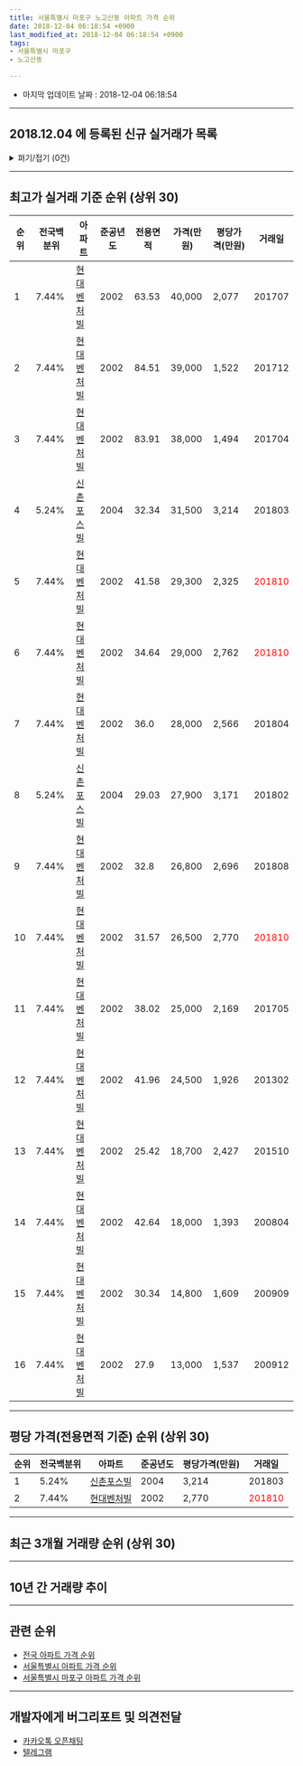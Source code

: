 ```yaml
---
title: 서울특별시 마포구 노고산동 아파트 가격 순위
date: 2018-12-04 06:18:54 +0900
last_modified_at: 2018-12-04 06:18:54 +0900
tags:
- 서울특별시 마포구
- 노고산동

---
```


* 마지막 업데이트 날짜 : 2018-12-04 06:18:54

---

## 2018.12.04 에 등록된 신규 실거래가 목록

<details>
<summary>펴기/접기 (0건)</summary>
<div markdown="1">

|아파트|전국백분위|준공년도|전용면적|가격(만원)|평당가격(만원)|거래일|
|---|---|---|---|---|---|---|
|없음|||||||


</div>
</details>

---

## 최고가 실거래 기준 순위 (상위 30)


|순위|전국백분위|아파트|준공년도|전용면적|가격(만원)|평당가격(만원)|거래일|
|---|---|---|---|---|---|---|---|
|1|7.44%|[현대벤처빌](https://search.naver.com/search.naver?query=%EC%84%9C%EC%9A%B8%ED%8A%B9%EB%B3%84%EC%8B%9C+%EB%A7%88%ED%8F%AC%EA%B5%AC+%EB%85%B8%EA%B3%A0%EC%82%B0%EB%8F%99+%ED%98%84%EB%8C%80%EB%B2%A4%EC%B2%98%EB%B9%8C)|2002|63.53|40,000|2,077|201707|
|2|7.44%|[현대벤처빌](https://search.naver.com/search.naver?query=%EC%84%9C%EC%9A%B8%ED%8A%B9%EB%B3%84%EC%8B%9C+%EB%A7%88%ED%8F%AC%EA%B5%AC+%EB%85%B8%EA%B3%A0%EC%82%B0%EB%8F%99+%ED%98%84%EB%8C%80%EB%B2%A4%EC%B2%98%EB%B9%8C)|2002|84.51|39,000|1,522|201712|
|3|7.44%|[현대벤처빌](https://search.naver.com/search.naver?query=%EC%84%9C%EC%9A%B8%ED%8A%B9%EB%B3%84%EC%8B%9C+%EB%A7%88%ED%8F%AC%EA%B5%AC+%EB%85%B8%EA%B3%A0%EC%82%B0%EB%8F%99+%ED%98%84%EB%8C%80%EB%B2%A4%EC%B2%98%EB%B9%8C)|2002|83.91|38,000|1,494|201704|
|4|5.24%|[신촌포스빌](https://search.naver.com/search.naver?query=%EC%84%9C%EC%9A%B8%ED%8A%B9%EB%B3%84%EC%8B%9C+%EB%A7%88%ED%8F%AC%EA%B5%AC+%EB%85%B8%EA%B3%A0%EC%82%B0%EB%8F%99+%EC%8B%A0%EC%B4%8C%ED%8F%AC%EC%8A%A4%EB%B9%8C)|2004|32.34|31,500|3,214|201803|
|5|7.44%|[현대벤처빌](https://search.naver.com/search.naver?query=%EC%84%9C%EC%9A%B8%ED%8A%B9%EB%B3%84%EC%8B%9C+%EB%A7%88%ED%8F%AC%EA%B5%AC+%EB%85%B8%EA%B3%A0%EC%82%B0%EB%8F%99+%ED%98%84%EB%8C%80%EB%B2%A4%EC%B2%98%EB%B9%8C)|2002|41.58|29,300|2,325|<span style="color:red">201810</span>|
|6|7.44%|[현대벤처빌](https://search.naver.com/search.naver?query=%EC%84%9C%EC%9A%B8%ED%8A%B9%EB%B3%84%EC%8B%9C+%EB%A7%88%ED%8F%AC%EA%B5%AC+%EB%85%B8%EA%B3%A0%EC%82%B0%EB%8F%99+%ED%98%84%EB%8C%80%EB%B2%A4%EC%B2%98%EB%B9%8C)|2002|34.64|29,000|2,762|<span style="color:red">201810</span>|
|7|7.44%|[현대벤처빌](https://search.naver.com/search.naver?query=%EC%84%9C%EC%9A%B8%ED%8A%B9%EB%B3%84%EC%8B%9C+%EB%A7%88%ED%8F%AC%EA%B5%AC+%EB%85%B8%EA%B3%A0%EC%82%B0%EB%8F%99+%ED%98%84%EB%8C%80%EB%B2%A4%EC%B2%98%EB%B9%8C)|2002|36.0|28,000|2,566|201804|
|8|5.24%|[신촌포스빌](https://search.naver.com/search.naver?query=%EC%84%9C%EC%9A%B8%ED%8A%B9%EB%B3%84%EC%8B%9C+%EB%A7%88%ED%8F%AC%EA%B5%AC+%EB%85%B8%EA%B3%A0%EC%82%B0%EB%8F%99+%EC%8B%A0%EC%B4%8C%ED%8F%AC%EC%8A%A4%EB%B9%8C)|2004|29.03|27,900|3,171|201802|
|9|7.44%|[현대벤처빌](https://search.naver.com/search.naver?query=%EC%84%9C%EC%9A%B8%ED%8A%B9%EB%B3%84%EC%8B%9C+%EB%A7%88%ED%8F%AC%EA%B5%AC+%EB%85%B8%EA%B3%A0%EC%82%B0%EB%8F%99+%ED%98%84%EB%8C%80%EB%B2%A4%EC%B2%98%EB%B9%8C)|2002|32.8|26,800|2,696|201808|
|10|7.44%|[현대벤처빌](https://search.naver.com/search.naver?query=%EC%84%9C%EC%9A%B8%ED%8A%B9%EB%B3%84%EC%8B%9C+%EB%A7%88%ED%8F%AC%EA%B5%AC+%EB%85%B8%EA%B3%A0%EC%82%B0%EB%8F%99+%ED%98%84%EB%8C%80%EB%B2%A4%EC%B2%98%EB%B9%8C)|2002|31.57|26,500|2,770|<span style="color:red">201810</span>|
|11|7.44%|[현대벤처빌](https://search.naver.com/search.naver?query=%EC%84%9C%EC%9A%B8%ED%8A%B9%EB%B3%84%EC%8B%9C+%EB%A7%88%ED%8F%AC%EA%B5%AC+%EB%85%B8%EA%B3%A0%EC%82%B0%EB%8F%99+%ED%98%84%EB%8C%80%EB%B2%A4%EC%B2%98%EB%B9%8C)|2002|38.02|25,000|2,169|201705|
|12|7.44%|[현대벤처빌](https://search.naver.com/search.naver?query=%EC%84%9C%EC%9A%B8%ED%8A%B9%EB%B3%84%EC%8B%9C+%EB%A7%88%ED%8F%AC%EA%B5%AC+%EB%85%B8%EA%B3%A0%EC%82%B0%EB%8F%99+%ED%98%84%EB%8C%80%EB%B2%A4%EC%B2%98%EB%B9%8C)|2002|41.96|24,500|1,926|201302|
|13|7.44%|[현대벤처빌](https://search.naver.com/search.naver?query=%EC%84%9C%EC%9A%B8%ED%8A%B9%EB%B3%84%EC%8B%9C+%EB%A7%88%ED%8F%AC%EA%B5%AC+%EB%85%B8%EA%B3%A0%EC%82%B0%EB%8F%99+%ED%98%84%EB%8C%80%EB%B2%A4%EC%B2%98%EB%B9%8C)|2002|25.42|18,700|2,427|201510|
|14|7.44%|[현대벤처빌](https://search.naver.com/search.naver?query=%EC%84%9C%EC%9A%B8%ED%8A%B9%EB%B3%84%EC%8B%9C+%EB%A7%88%ED%8F%AC%EA%B5%AC+%EB%85%B8%EA%B3%A0%EC%82%B0%EB%8F%99+%ED%98%84%EB%8C%80%EB%B2%A4%EC%B2%98%EB%B9%8C)|2002|42.64|18,000|1,393|200804|
|15|7.44%|[현대벤처빌](https://search.naver.com/search.naver?query=%EC%84%9C%EC%9A%B8%ED%8A%B9%EB%B3%84%EC%8B%9C+%EB%A7%88%ED%8F%AC%EA%B5%AC+%EB%85%B8%EA%B3%A0%EC%82%B0%EB%8F%99+%ED%98%84%EB%8C%80%EB%B2%A4%EC%B2%98%EB%B9%8C)|2002|30.34|14,800|1,609|200909|
|16|7.44%|[현대벤처빌](https://search.naver.com/search.naver?query=%EC%84%9C%EC%9A%B8%ED%8A%B9%EB%B3%84%EC%8B%9C+%EB%A7%88%ED%8F%AC%EA%B5%AC+%EB%85%B8%EA%B3%A0%EC%82%B0%EB%8F%99+%ED%98%84%EB%8C%80%EB%B2%A4%EC%B2%98%EB%B9%8C)|2002|27.9|13,000|1,537|200912|


---

## 평당 가격(전용면적 기준) 순위 (상위 30)


|순위|전국백분위|아파트|준공년도|평당가격(만원)|거래일|
|---|---|---|---|---|---|
|1|5.24%|[신촌포스빌](https://search.naver.com/search.naver?query=%EC%84%9C%EC%9A%B8%ED%8A%B9%EB%B3%84%EC%8B%9C+%EB%A7%88%ED%8F%AC%EA%B5%AC+%EB%85%B8%EA%B3%A0%EC%82%B0%EB%8F%99+%EC%8B%A0%EC%B4%8C%ED%8F%AC%EC%8A%A4%EB%B9%8C)|2004|3,214|201803|
|2|7.44%|[현대벤처빌](https://search.naver.com/search.naver?query=%EC%84%9C%EC%9A%B8%ED%8A%B9%EB%B3%84%EC%8B%9C+%EB%A7%88%ED%8F%AC%EA%B5%AC+%EB%85%B8%EA%B3%A0%EC%82%B0%EB%8F%99+%ED%98%84%EB%8C%80%EB%B2%A4%EC%B2%98%EB%B9%8C)|2002|2,770|<span style="color:red">201810</span>|


---

## 최근 3개월 거래량 순위 (상위 30)


<div style="width:100%;">
    <canvas id="deal_count_ranking" height="250"></canvas>
</div>


<script>
new Chart(document.getElementById("deal_count_ranking"), {
    type: 'horizontalBar',
    data: {
        labels: ['현대벤처빌'],
        datasets: [{
            label: '실거래 수',
            data: [4],
            borderColor: "rgba(255, 0, 128, 1)",
            backgroundColor: "rgba(255, 0, 128, 0.5)",
            fill: false,
        }]
    },
    options: {
        responsive: true,
        title: {
            display: true,
            text: '최근 3개월 거래량 순위'
        },
        tooltips: {
            mode: 'index',
            intersect: false,
            callbacks: {
                title: function(tooltipItems, data) {
                    return "실거래 수:";
                },
                label: function(tooltipItem, data) {
                    return data.labels[tooltipItem.index] + ": " + tooltipItem.xLabel;
                }
            }
        },
        hover: {
            mode: 'nearest',
            intersect: true
        },
        scales: {
            xAxes: [{
                display: true,
                scaleLabel: {
                    display: true,
                    labelString: '실거래 수'
                },
                ticks: {
                    suggestedMin: 0,
                }
            }],
            yAxes: [{
                display: true,
                ticks: {
                    autoSkip: false,
                    callback: function(value, index, values) {
                        if (value.length > 15)
                            return value.substr(0, 13) + "...";
                        else
                            return value;
                    }
                },
                scaleLabel: {
                    display: false,
                }
            }]
        }
    }
});

</script>


---

## 10년 간 거래량 추이


<div style="width:100%;">
    <canvas id="deal_progress" height="250"></canvas>
</div>

<script>
new Chart(document.getElementById("deal_progress"), {
    type: 'line',
    data: {
        labels: ['200812','200901','200902','200903','200904','200905','200906','200907','200908','200909','200910','200911','200912','201001','201002','201003','201004','201005','201006','201007','201008','201009','201010','201011','201012','201101','201102','201103','201104','201105','201106','201107','201108','201109','201110','201111','201112','201201','201202','201203','201204','201205','201206','201207','201208','201209','201210','201211','201212','201301','201302','201303','201304','201305','201306','201307','201308','201309','201310','201311','201312','201401','201402','201403','201404','201405','201406','201407','201408','201409','201410','201411','201412','201501','201502','201503','201504','201505','201506','201507','201508','201509','201510','201511','201512','201601','201602','201603','201604','201605','201606','201607','201608','201609','201610','201611','201612','201701','201702','201703','201704','201705','201706','201707','201708','201709','201710','201711','201712','201801','201802','201803','201804','201805','201806','201807','201808','201809','201810','201811','201812'],
        datasets: [{
            label: '실거래 수',
            pointRadius: 1,
            data: [3, 6, 10, 8, 6, 3, 1, 4, 5, 7, 4, 3, 7, 7, 5, 5, 2, 4, 2, 5, 0, 2, 1, 3, 6, 8, 1, 3, 3, 2, 2, 3, 3, 0, 4, 3, 5, 5, 5, 4, 3, 3, 1, 2, 1, 1, 2, 1, 4, 2, 4, 0, 1, 3, 0, 1, 2, 1, 2, 3, 2, 4, 2, 0, 4, 1, 0, 2, 5, 3, 6, 9, 6, 3, 0, 2, 2, 2, 3, 1, 2, 4, 2, 3, 1, 3, 0, 2, 0, 2, 4, 3, 0, 0, 0, 0, 6, 2, 5, 1, 9, 3, 2, 3, 1, 0, 0, 3, 6, 7, 6, 2, 3, 1, 2, 1, 1, 2, 3, 1, 0],
            borderColor: "rgba(255, 201, 14, 1)",
            backgroundColor: "rgba(255, 201, 14, 0.5)",
            fill: true,
        }]
    },
    options: {
        responsive: true,
        title: {
            display: true,
            text: '10년간 거래량 추이'
        },
        tooltips: {
            mode: 'index',
            intersect: false,
        },
        hover: {
            mode: 'nearest',
            intersect: true
        },
        scales: {
            xAxes: [{
                display: true,
                scaleLabel: {
                    display: true,
                    labelString: '년/월'
                }
            }],
            yAxes: [{
                display: true,
                ticks: {
                    suggestedMin: 0,
                },
                scaleLabel: {
                    display: true,
                    labelString: '실거래 수'
                }
            }]
        }
    }
});

</script>


---

## 관련 순위

- [전국 아파트 가격 순위](https://inasie.github.io/apt-ranking/전국)
- [서울특별시 아파트 가격 순위](https://inasie.github.io/apt-ranking/서울특별시)
- [서울특별시 마포구 아파트 가격 순위](https://inasie.github.io/apt-ranking/서울특별시-마포구)


---

## 개발자에게 버그리포트 및 의견전달

- [카카오톡 오픈채팅](https://open.kakao.com/o/gLJUAP4)
- [텔레그램](https://t.me/inasie)

